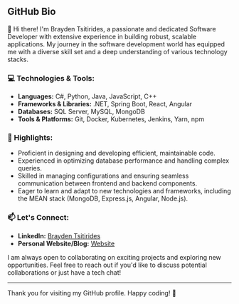 ## GitHub Bio

👋 Hi there! I'm Brayden Tsitirides, a passionate and dedicated Software Developer with extensive experience in building robust, scalable applications. My journey in the software development world has equipped me with a diverse skill set and a deep understanding of various technology stacks.

### 💻 Technologies & Tools:
- **Languages:** C#, Python, Java, JavaScript, C++
- **Frameworks & Libraries:** .NET, Spring Boot, React, Angular
- **Databases:** SQL Server, MySQL, MongoDB
- **Tools & Platforms:** Git, Docker, Kubernetes, Jenkins, Yarn, npm
  
### 🌟 Highlights:
- Proficient in designing and developing efficient, maintainable code.
- Experienced in optimizing database performance and handling complex queries.
- Skilled in managing configurations and ensuring seamless communication between frontend and backend components.
- Eager to learn and adapt to new technologies and frameworks, including the MEAN stack (MongoDB, Express.js, Angular, Node.js).

### 📫 Let's Connect:
- **LinkedIn:** [Brayden Tsitirides](https://www.linkedin.com/in/brayden-tsitirides/)
- **Personal Website/Blog:** [Website](https://tsitirides.github.io)

I am always open to collaborating on exciting projects and exploring new opportunities. Feel free to reach out if you'd like to discuss potential collaborations or just have a tech chat!

---

Thank you for visiting my GitHub profile. Happy coding! 🚀
